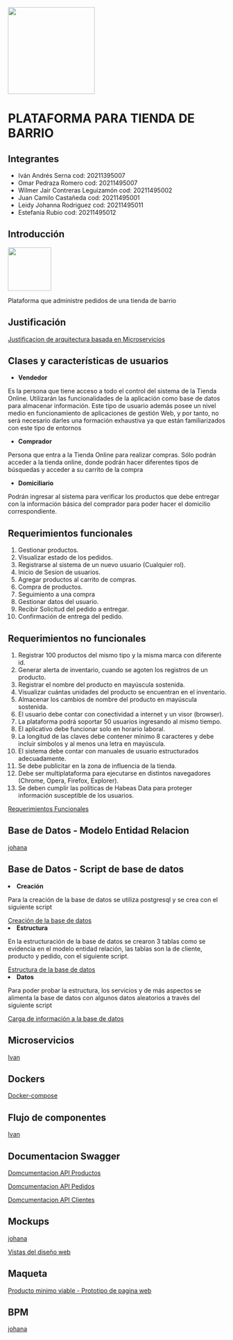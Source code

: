 <img src="https://www.udistrital.edu.co/themes/custom/versh/images/default/preloader.png" width="200">
<h1>PLATAFORMA PARA TIENDA DE BARRIO</h1>
<h2>Integrantes</h2>
<ul>
<li>Iván Andrés Serna cod: 20211395007</li>
<li>Omar Pedraza Romero cod: 20211495007</li>
<li>Wilmer Jair Contreras Leguizamón cod: 20211495002</li>
<li>Juan Camilo Castañeda cod: 20211495001</li>
<li>Leidy Johanna Rodriguez cod: 20211495011</li>
<li>Estefania Rubio cod: 20211495012</li>
</ul>

<h2>Introducción</h2>
<img src="https://us.123rf.com/450wm/schlaumal/schlaumal1807/schlaumal180700005/104710853-tienda-tienda-icono-con-se%C3%B1al-en-blanco-fachada-casa-aislado-blanco-plano-de-fondo.jpg" width="100">
<p>Plataforma que administre pedidos de una tienda de barrio</p>

<h2>Justificación</h2>
<a href="https://github.com/Ivanse90/tienda_de_barrio/blob/main/Justificacion%20Microservicios%20Mi%20Tienda.pdf">Justificacion de arquitectura basada en Microservicios</a>

<h2>Clases y características de usuarios</h2>
<ul>
<li><b>Vendedor </b> </li>
</ul>
<p>Es la persona que tiene acceso a todo el control del sistema de la Tienda Online. Utilizarán las funcionalidades de la aplicación como base de datos para almacenar información. Este tipo de usuario además posee un nivel medio en funcionamiento de aplicaciones de gestión Web, y por tanto, no será necesario darles una formación exhaustiva ya que están familiarizados con este tipo de entornos</p>

<ul>
<li><b>Comprador  </b> </li>
</ul>
<p>Persona que entra a la Tienda Online para realizar compras. Sólo podrán acceder a la tienda online, donde podrán hacer diferentes tipos de búsquedas y acceder a su carrito de la compra</p>

<ul>
<li><b>Domiciliario  </b> </li>
</ul>
<p>Podrán ingresar al sistema para verificar los productos que debe entregar con la información básica del comprador para poder hacer el domicilio correspondiente.</p>



<h2>Requerimientos funcionales</h2>
<ol> 
<li>Gestionar productos.</li>
<li>Visualizar estado de los pedidos.</li>
<li>Registrarse al sistema de un nuevo usuario (Cualquier rol).</li>
<li>Inicio de Sesion de usuarios.</li>
<li>Agregar productos al carrito de compras.</li>
<li>Compra de productos.</li>
<li>Seguimiento a una compra</li>
<li>Gestionar datos del usuario.</li>
<li>Recibir Solicitud del pedido a entregar.</li>
 <li>Confirmación de entrega del pedido.</li>

</ol>
<h2>Requerimientos no funcionales</h2>
<ol> 
<li>Registrar 100 productos del mismo tipo  y la misma marca con diferente id.</li>
<li>Generar alerta de inventario, cuando se agoten los registros de un producto.</li>
<li>Registrar el nombre del producto en mayúscula sostenida.</li>
<li>Visualizar cuántas unidades del producto se encuentran en el inventario.</li>
<li>Almacenar los cambios de nombre del producto en mayúscula sostenida.</li>
<li>El usuario debe contar con conectividad a internet y un visor (browser).</li>
<li>La plataforma podrá soportar 50 usuarios ingresando al mismo tiempo.</li>
<li>El aplicativo debe funcionar solo en horario laboral.</li>
<li>La longitud de las claves debe contener mínimo 8 caracteres y debe incluir símbolos y al menos una letra en mayúscula.</li>
<li>El sistema debe contar con manuales de usuario estructurados adecuadamente.</li>
<li>Se debe publicitar en la zona de influencia de la tienda.</li>
<li>Debe ser multiplataforma para ejecutarse en distintos navegadores (Chrome, Opera, Firefox, Explorer).</li>
<li>Se deben cumplir las políticas de Habeas Data para proteger información susceptible de los usuarios.</li>
</ol>


<a href="https://github.com/Ivanse90/tienda_de_barrio/blob/main/Requerimientos%20de%20software%20Mi%20tienda_Final.pdf">Requerimientos Funcionales</a>




<h2>Base de Datos - Modelo Entidad Relacion</h2>
<a href="https://github.com/Ivanse90/tienda_de_barrio/blob/main/Requerimientos%20de%20software%20Mi%20tienda_Final.pdf">johana</a>

<h2>Base de Datos - Script de base de datos</h2>

<li><b>Creación </b> </li>
</ul>
<p>Para la creación de la base de datos se utiliza postgresql y se crea con el siguiente script</p>
<a href="https://github.com/Ivanse90/tienda_de_barrio/blob/main/DB.sql">Creación de la base de datos</a>

<li><b>Estructura </b> </li>
</ul>
<p>En la estructuración de la base de datos se crearon 3 tablas como se evidencia en el modelo entidad relación, las tablas son la de 
cliente, producto y pedido, con el siguiente script.</p>
<a href="https://github.com/Ivanse90/tienda_de_barrio/blob/main/tablas.sql">Estructura de la base de datos</a>

<li><b>Datos </b> </li>
</ul>
<p>Para poder probar la estructura, los servicios y de más aspectos se alimenta la base de datos con algunos datos aleatorios a través del siguiente script</p>
<a href="https://github.com/Ivanse90/tienda_de_barrio/blob/main/datos.sql">Carga de información a la base de datos</a>

<h2>Microservicios</h2>

<a href="https://github.com/Ivanse90/tienda_de_barrio/blob/main/Requerimientos%20de%20software%20Mi%20tienda_Final.pdf">Ivan</a>

<h2>Dockers</h2>

<a href="https://github.com/Ivanse90/tienda_de_barrio/blob/main/docker-compose.yml">Docker-compose</a>

<h2>Flujo de componentes</h2>

<a href="https://github.com/Ivanse90/tienda_de_barrio/blob/main/FlujoComponentes.jpg">Ivan</a>

<h2>Documentacion Swagger</h2>
<a href="https://github.com/Ivanse90/tienda_de_barrio/blob/main/ProductoSwagger%20UI.pdf">Domcumentacion API Productos</a>
<p> </p>
<a href="https://github.com/Ivanse90/tienda_de_barrio/blob/main/PedidoSwagger%20UI.pdf">Domcumentacion API Pedidos</a>
<p> </p>
<a href="https://github.com/Ivanse90/tienda_de_barrio/blob/main/ClientesSwagger%20UI.pdf">Domcumentacion API Clientes</a>
<p> </p>

<h2>Mockups</h2>
<a href="https://github.com/Ivanse90/tienda_de_barrio/blob/main/Requerimientos%20de%20software%20Mi%20tienda_Final.pdf">johana</a>

<a href="https://www.figma.com/file/PP0J6bO2N16JMkCelWmkiQ/Mockups?node-id=88%3A639">Vistas del diseño web</a>

<h2>Maqueta</h2>
<a href="https://wilmerud.github.io/tienda_de_barrio/mitiendita/">Producto minimo viable - Prototipo de pagina web</a>

<h2>BPM</h2>

<a href="https://github.com/Ivanse90/tienda_de_barrio/blob/main/Requerimientos%20de%20software%20Mi%20tienda_Final.pdf">johana</a>






